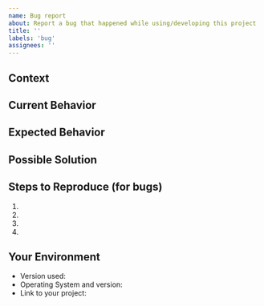 ```yaml
---
name: Bug report
about: Report a bug that happened while using/developing this project
title: ''
labels: 'bug'
assignees: ''
---
```


## Context
<!--- How has this issue affected you? What are you trying to accomplish? -->
<!--- Providing context helps us come up with a solution that is most useful in the real world -->

## Current Behavior
<!--- If describing a bug, tell us what happens instead of the expected behavior -->
<!--- If suggesting a change/improvement, explain the difference from current behavior -->

## Expected Behavior
<!--- If you're describing a bug, tell us what should happen -->
<!--- If you're suggesting a change/improvement, tell us how it should work -->

## Possible Solution
<!--- Not required, but suggest a fix/reason for the bug, -->
<!--- or ideas how to implement the addition or change -->

## Steps to Reproduce (for bugs)
<!--- Provide a link to a live example, or an unambiguous set of steps to -->
<!--- reproduce this bug. Include code to reproduce, if relevant -->
1.
2.
3.
4.

## Your Environment
<!--- Include as many relevant details about the environment you experienced the bug in -->
* Version used:
* Operating System and version:
* Link to your project: